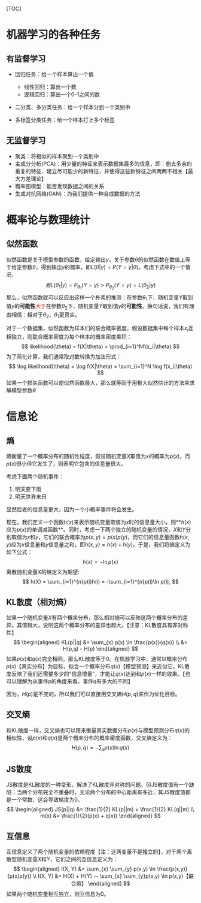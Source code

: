 [TOC]

# 机器学习的各种任务

## 有监督学习

- 回归任务：给一个样本算出一个值
  - 线性回归：算出一个数
  - 逻辑回归：算出一个0-1之间的数

- 二分类、多分类任务：给一个样本分到一个类别中
- 多标签分类任务：给一个样本打上多个标签

## 无监督学习

- 聚类：将相似的样本聚到一个类别中
- 主成分分析(PCA)：用少量的特征来表示数据集最多的信息，即：删去多余的重复的特征、建立尽可能少的新特征，并使得这些新特征之间两两不相关【最大方差理论】
- 概率图模型：能否发现数据之间的关系
- 生成对抗网络(GAN)：为我们提供一种合成数据的方法



# 概率论与数理统计

## 似然函数

似然函数是关于模型参数的函数，给定输出$y$，关于参数$\theta$的似然函数在数值上等于给定参数$\theta$，得到输出$y$的概率，即$L{ \left(\theta \left|y \right. \right) }=P{ \left(Y=y|\theta \right) }$。考虑下式中的一个情况，
$$
若L(\theta_1|y) = P_{\theta_1}(Y=y) > P_{\theta_2}(Y=y) = L(\theta_2|y)
$$
那么，似然函数就可以反应出这样一个朴素的推测：在参数$\theta_1$下，随机变量$Y$取到值$y$的**可能性**<span style='color:red;'>大于</span>在参数$\theta_2$下，随机变量$Y$取到值$y$的**可能性**。换句话说，我们有理由相信：相对于$\theta_2$，$\theta_1$更真实。

对于一个数据集，似然函数为样本们的联合概率密度，假设数据集中每个样本$x_i$互相独立，则联合概率密度为每个样本的概率密度乘积：
$$
likelihood(\theta) = f(X|\theta) = \prod_{i=1}^Nf(x_i|\theta)
$$
为了简化计算，我们通常取对数转换为加法形式：
$$
\log likelihood(\theta) = \log f(X|\theta) = \sum_{i=1}^N \log f(x_i|\theta)
$$
如果一个损失函数可以使似然函数最大，那么就等同于用极大似然估计的方法来求解模型参数$\theta$



# 信息论

## 熵

熵衡量了一个概率分布的随机性程度，假设随机变量$X$取值为$x$的概率为$p(x)$，而$p(x)$很小但它发生了，则表明它包含的信息量很大。

考虑下面两个随机事件：

1. 明天要下雨
2. 明天世界末日

显然后者的信息量更大，因为一个小概率事件将会发生。

现在，我们定义一个函数$h(x)$来表示随机变量取值为$x$时的信息量大小，则**$h(x)$应为$p(x)$的单调减函数**。同时，考虑一下两个独立的随机变量的情况，$X$和$Y$分别取值为$x$和$y$，它们的联合概率为$p(x, y) = p(x)p(y)$，而它们的信息量函数$h(x,y)$应为$x$信息量和$y$信息量之和，即$h(x,y) = h(x) + h(y)$。于是，我们将熵定义为如下公式：
$$
h(x) = -\ln p(x)
$$
离散随机变量$X$的熵定义为期望:
$$
h(X) = \sum_{i=1}^{n}p(i)h(i) = -\sum_{i=1}^{n}p(i)\ln p(i),
$$

## KL散度（相对熵）

如果一个随机变量$X$有两个概率分布，那么相对熵可以反映这两个概率分布的差异。其值越大，说明这两个概率分布的差异也越大。【注意：KL散度具有非对称性】
$$
\begin{aligned}
KL(p||q) &= \sum_{x} p(x) \ln \frac{p(x)}{q(x)} \\
&= H(p,q) - H(p)
\end{aligned}
$$
如果$p(x)$和$q(x)$完全相同，那么KL散度等于0。在机器学习中，通常以概率分布$p(x)$【真实分布】为目标，拟合一个概率分布$q(x)$【模型预测】来近似它。KL散度反映了我们还需要多少的“信息增量”，才能让$q(x)$达到和$p(x)$一样的效果。【也可以理解为从事件p的角度来看，事件q有多大的不同】

因为，$H(p)$是不变的，所以我们可以直接用交叉熵$H(p,q)$来作为优化目标。

## 交叉熵

和KL散度一样，交叉熵也可以用来衡量真实数据分布$p(x)$与模型预测分布$q(x)$的相似性，设$p(x)$和$q(x)$是两个概率分布的概率密度函数，交叉熵定义为：
$$
H(p, q) = - \sum_{x}p(x)\ln q(x)
$$

## JS散度

JS散度是KL散度的一种变形，解决了KL散度非对称的问题。但JS散度值有一个缺陷：当两个分布完全不重叠时，无论两个分布的中心距离有多近，其JS散度值都是一个常数，这会导致梯度为0。
$$
\begin{aligned}
JS(p||q) &= \frac{1}{2} KL(p||m) + \frac{1}{2} KL(q||m) \\
m(x) &= \frac{1}{2}(p(x) + q(x))
\end{aligned}
$$

## 互信息

互信息定义了两个随机变量的依赖程度【注：这两变量不是独立的】，对于两个离散型随机变量$X$和$Y$，它们之间的互信息定义为：
$$
\begin{aligned}
I(X, Y) &= \sum_{x} \sum_{y} p(x,y) \ln \frac{p(x,y)}{p(x)p(y)} \\
I(X, Y) &= H(X) + H(Y) -- \sum_{x} \sum_{y}p(x,y) \ln p(x,y)【联合熵】
\end{aligned}
$$
如果两个随机变量相互独立，则互信息为0。